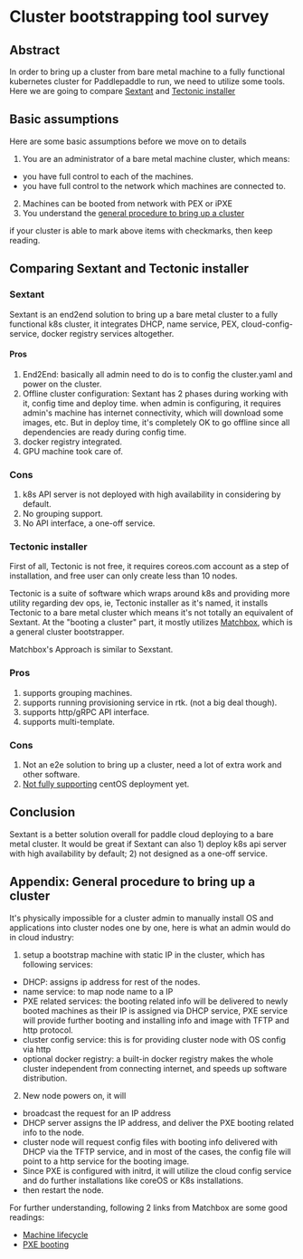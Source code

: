 # Cluster bootstrapping tool survey
## Abstract
In order to bring up a cluster from bare metal machine to a fully functional kubernetes cluster for Paddlepaddle to run, we need to utilize some tools. Here we are going to compare [Sextant](https://github.com/k8sp/sextant) and [Tectonic installer](https://github.com/coreos/tectonic-installer)

## Basic assumptions
Here are some basic assumptions before we move on to  details
1. You are an administrator of a bare metal machine cluster, which means:
  * you have full control to each of the machines.
  * you have full control to the network which machines are connected to.
2. Machines can be booted from network with PEX or iPXE
3. You understand the [general procedure to bring up a cluster](#appendix-general-procedure-to-bring-up-a-cluster)

if your cluster is able to mark above items with checkmarks, then keep reading.

## Comparing Sextant and Tectonic installer
### Sextant
Sextant is an end2end solution to bring up a bare metal cluster to a fully functional k8s cluster, it integrates DHCP, name service, PEX, cloud-config-service, docker registry services altogether. 

#### Pros
1. End2End: basically all admin need to do is to config the cluster.yaml and power on the cluster.
2. Offline cluster configuration: Sextant has 2 phases during working with it, config time and deploy time. when admin is configuring, it requires admin's machine has internet connectivity, which will download some images, etc. But in deploy time, it's completely OK to go offline since all dependencies are ready during config time.
3. docker registry integrated.
4. GPU machine took care of.

### Cons
1. k8s API server is not deployed with high availability in considering by default.
2. No grouping support.
3. No API interface, a one-off service.


### Tectonic installer
First of all, Tectonic is not free, it requires coreos.com account as a step of installation, and free user can only create less than 10 nodes.

Tectonic is a suite of software which wraps around k8s and providing more utility regarding dev ops, ie, 
Tectonic installer as it's named, it installs Tectonic to a bare metal cluster which means it's not totally an equivalent of Sextant. At the "booting a cluster" part, it mostly utilizes [Matchbox](https://github.com/coreos/matchbox), which is a general cluster bootstrapper.

Matchbox's Approach is similar to Sexstant.

### Pros
1. supports grouping machines.
2. supports running provisioning service in rtk. (not a big deal though).
3. supports http/gRPC API interface.
4. supports multi-template.

### Cons
1. Not an e2e solution to bring up a cluster, need a lot of extra work and other software.
2. [Not fully supporting](https://github.com/coreos/matchbox/issues/550) centOS deployment yet.

## Conclusion
Sextant is a better solution overall for paddle cloud deploying to a bare metal cluster. It would be great if Sextant can also 1) deploy k8s api server with high availability by default; 2) not designed as a one-off service.



## Appendix: General procedure to bring up a cluster
It's physically impossible for a cluster admin to manually install OS and applications into cluster nodes one by one, here is what an admin would do in cloud industry:
1. setup a bootstrap machine with static IP in the cluster, which has following services:
  * DHCP: assigns ip address for rest of the nodes.
  * name service: to map node name to a IP
  * PXE related services: the booting related info will be delivered to newly booted machines as their IP is assigned via DHCP service, PXE service will provide further booting and installing info and image with TFTP and http protocol. 
  * cluster config service: this is for providing cluster node with OS config via http
  * optional docker registry: a built-in docker registry makes the whole cluster independent from connecting internet, and speeds up software distribution.
2. New node powers on, it will
  * broadcast the request for an IP address
  * DHCP server assigns the IP address, and deliver the PXE booting related info to the node.
  * cluster node will request config files with booting info delivered with DHCP via the TFTP service, and in most of the cases, the config file will point to a http service for the booting image.
  * Since PXE is configured with initrd, it will utilize the cloud config service and do further installations like coreOS or K8s installations.
  * then restart the node.

For further understanding, following 2 links from Matchbox are some good readings:
* [Machine lifecycle](https://github.com/coreos/matchbox/blob/master/Documentation/machine-lifecycle.md)
* [PXE booting](https://github.com/coreos/matchbox/blob/master/Documentation/network-booting.md)
